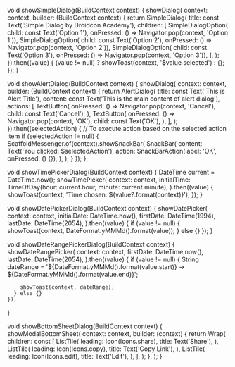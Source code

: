 

  void showSimpleDialog(BuildContext context) {
    showDialog(
        context: context,
        builder: (BuildContext context) {
          return SimpleDialog(
            title: const Text('Simple Dialog by Droidcon Academy'),
            children: <Widget>[
              SimpleDialogOption(
                  child: const Text('Option 1'),
                  onPressed: () => Navigator.pop(context, 'Option 1')),
              SimpleDialogOption(
                  child: const Text('Option 2'),
                  onPressed: () => Navigator.pop(context, 'Option 2')),
              SimpleDialogOption(
                  child: const Text('Option 3'),
                  onPressed: () => Navigator.pop(context, 'Option 3')),
            ],
          );
        }).then((value) {
      (value != null) ? showToast(context, '$value selected') : {};
    });
  }



  void showAlertDialog(BuildContext context) {
    showDialog(
        context: context,
        builder: (BuildContext context) {
          return AlertDialog(
            title: const Text('This is Alert Title'),
            content: const Text('This is the main content of alert dialog'),
            actions: <Widget>[
              TextButton(
                onPressed: () => Navigator.pop(context, 'Cancel'),
                child: const Text('Cancel'),
              ),
              TextButton(
                onPressed: () => Navigator.pop(context, 'OK'),
                child: const Text('OK'),
              ),
            ],
          );
        }).then((selectedAction) {
      // To execute action based on the selected action item
      if (selectedAction != null) {
        ScaffoldMessenger.of(context).showSnackBar(
          SnackBar(
            content: Text('You clicked: $selectedAction'),
            action: SnackBarAction(label: 'OK', onPressed: () {}),
          ),
        );
      }
    });
  }

  void showTimePickerDialog(BuildContext context) {
    DateTime current = DateTime.now();
    showTimePicker(
      context: context,
      initialTime: TimeOfDay(hour: current.hour, minute: current.minute),
    ).then((value) {
      showToast(context, 'Time chosen: ${value?.format(context)}');
    });
  }

  void showDatePickerDialog(BuildContext context) {
    showDatePicker(
      context: context,
      initialDate: DateTime.now(),
      firstDate: DateTime(1994),
      lastDate: DateTime(2054),
    ).then((value) {
      if (value != null) {
        showToast(context, DateFormat.yMMMd().format(value));
      } else {}
    });
  }

  void showDateRangePickerDialog(BuildContext context) {
    showDateRangePicker(
      context: context,
      firstDate: DateTime.now(),
      lastDate: DateTime(2054),
    ).then((value) {
      if (value != null) {
        String dateRange =
            '${DateFormat.yMMMd().format(value.start)} -> ${DateFormat.yMMMd().format(value.end)}';

        showToast(context, dateRange);
      } else {}
    });
  }

  void showBottomSheetDialog(BuildContext context) {
    showModalBottomSheet(
      context: context,
      builder: (context) {
        return Wrap(
          children: const <Widget>[
            ListTile(
              leading: Icon(Icons.share),
              title: Text('Share'),
            ),
            ListTile(
              leading: Icon(Icons.copy),
              title: Text('Copy Link'),
            ),
            ListTile(
              leading: Icon(Icons.edit),
              title: Text('Edit'),
            ),
          ],
        );
      },
    );
  }